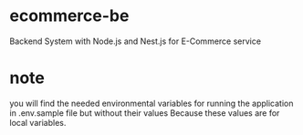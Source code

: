 # ecommerce-be
Backend System with Node.js and Nest.js for E-Commerce service

# note
you will find the needed environmental variables for running the application in .env.sample file but without their values
Because these values are for local variables.